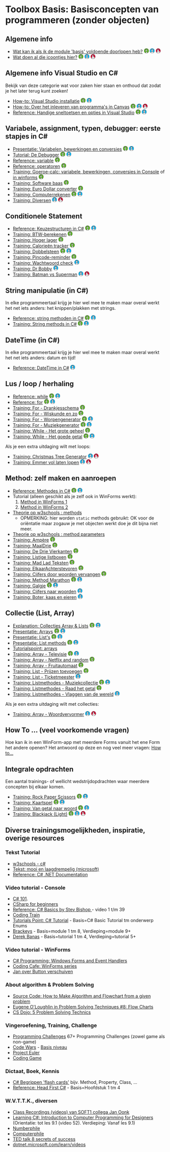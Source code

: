 # Toolbox Basis: Basisconcepten van programmeren (zonder objecten)

## Algemene info
+ [Wat kan ik als ik de module 'basis' voldoende doorlopen heb?](resultaatformulier) ![Bas](../personas/figures/bas-xsmall.png) ![Inge](../personas/figures/inge-xsmall.png) ![Olaf](../personas/figures/olaf-xsmall.png)
+ [Wat doen al die icoontjes hier?](../personas/intro) ![Bas](../personas/figures/bas-xsmall.png) ![Inge](../personas/figures/inge-xsmall.png) ![Olaf](../personas/figures/olaf-xsmall.png)


## Algemene info Visual Studio en C#

Bekijk van deze categorie wat voor zaken hier staan en onthoud dat zodat je het later terug kunt zoeken!

+ [How-to: Visual Studio installatie](../process/infoVisualStudioInstallatie) ![Bas](../personas/figures/bas-xsmall.png) ![Inge](../personas/figures/inge-xsmall.png)
+ [How-to: Over het inleveren van programma's in Canvas](../process/infoInleverenProgrammas) ![Bas](../personas/figures/bas-xsmall.png) ![Inge](../personas/figures/inge-xsmall.png) ![Olaf](../personas/figures/olaf-xsmall.png)
+ [Reference: Handige sneltoetsen en opties in Visual Studio](../process/knowVisualStudioShortCutKeys) ![Bas](../personas/figures/bas-xsmall.png) ![Inge](../personas/figures/inge-xsmall.png)



## Variabele, assignment, typen, debugger: eerste stapjes in C#

+ [Presentatie: Variabelen, bewerkingen en conversies](var/Variabelen-bewerkingen-conversies.pptx) ![Bas](../personas/figures/bas-xsmall.png) ![Inge](../personas/figures/inge-xsmall.png)
+ [Tutorial: De Debugger](debugger/Debugger) ![Bas](../personas/figures/bas-xsmall.png) ![Inge](../personas/figures/inge-xsmall.png)
+ [Reference: variable](var/naslag_Variable) ![Bas](../personas/figures/bas-xsmall.png)
+ [Reference: operatoren](var/naslag_Operatoren) ![Bas](../personas/figures/bas-xsmall.png)
+ [Training: Goeroe-calc: variabele, bewerkingen, conversies in Console](var/training_GoeroeCalc) 
  of [in winforms](var/training_GoeroeCalc_winforms) ![Bas](../personas/figures/bas-xsmall.png)
+ [Training: Software baas](var/training_softwareBaas) ![Bas](../personas/figures/bas-xsmall.png)
+ [Training: Euro Dollar converter](var/training_Euro-Dollar-Converter)   ![Bas](../personas/figures/bas-xsmall.png)
+ [Training: Computerrekenen](var/training_ComputerRekenen) ![Bas](../personas/figures/bas-xsmall.png) ![Inge](../personas/figures/inge-xsmall.png)
+ [Training: Diversen](var/training_Extra-opgaven-variabelen) ![Inge](../personas/figures/inge-xsmall.png) ![Olaf](../personas/figures/olaf-xsmall.png)

## Conditionele Statement

+ [Reference: Keuzestructuren in C#](conditioneel/naslag_Keuzestructuren) ![Bas](../personas/figures/bas-xsmall.png) ![Inge](../personas/figures/inge-xsmall.png)
+ [Training: BTW-berekenen](conditioneel/BTW-berekenen) ![Bas](../personas/figures/bas-xsmall.png)
+ [Training: Hoger lager](conditioneel/Hoger-lager) ![Bas](../personas/figures/bas-xsmall.png)
+ [Training: Calorieën tracker](conditioneel/Calorieen-tracker) ![Bas](../personas/figures/bas-xsmall.png)
+ [Training: Dobbelsteen](conditioneel/Dobbelsteen) ![Bas](../personas/figures/bas-xsmall.png) ![Inge](../personas/figures/inge-xsmall.png)
+ [Training: Pincode-reminder](conditioneel/Pincode-reminder) ![Bas](../personas/figures/bas-xsmall.png)
+ [Training: Wachtwoord check](conditioneel/Wachtwoord-check) ![Inge](../personas/figures/inge-xsmall.png)
+ [Training: Dr Bobby](conditioneel/Dr-Bobby) ![Inge](../personas/figures/inge-xsmall.png)
+ [Training: Batman vs Superman](conditioneel/Batman-vs-Superman) ![Inge](../personas/figures/inge-xsmall.png) ![Olaf](../personas/figures/olaf-xsmall.png) 


## String manipulatie (in C#)

In elke programmeertaal krijg je hier wel mee te maken maar overal werkt het net iets anders: het knippen/plakken met strings.

+ [Reference: string methoden in C#](string_methoden/naslag_StringMethods) ![Bas](../personas/figures/bas-xsmall.png) ![Inge](../personas/figures/inge-xsmall.png)
+ [Training: String methods in C#](string_methoden/naslag_StringMethods) ![Bas](../personas/figures/bas-xsmall.png) ![Inge](../personas/figures/inge-xsmall.png)

## DateTime (in C#)
In elke programmeertaal krijg je hier wel mee te maken maar overal werkt het net iets anders: datum en tijd!
+ [Reference: DateTime in C#](datetime/naslag_datetime) ![Inge](../personas/figures/inge-xsmall.png)

## Lus / loop / herhaling

+ [Reference: while](lussen/naslag_While) ![Bas](../personas/figures/bas-xsmall.png) ![Inge](../personas/figures/inge-xsmall.png)
+ [Reference: for](lussen/naslag_For) ![Bas](../personas/figures/bas-xsmall.png) ![Inge](../personas/figures/inge-xsmall.png)
+ [Training: For - Drankjesschema](lussen/training_Drankjesschema) ![Bas](../personas/figures/bas-xsmall.png)
+ [Training: For - Wiskunde en zo](lussen/training_Wiskunde-en-zo) ![Bas](../personas/figures/bas-xsmall.png)
+ [Training: For - Worpengenerator](lussen/training_Worpengenerator) ![Bas](../personas/figures/bas-xsmall.png) ![Inge](../personas/figures/inge-xsmall.png)
+ [Training: For - Muziekgenerator](lussen/training_Muziekgenerator) ![Bas](../personas/figures/bas-xsmall.png) ![Inge](../personas/figures/inge-xsmall.png)
+ [Training: While - Het grote geheel](lussen/training_HetGroteGeheel) ![Bas](../personas/figures/bas-xsmall.png)
+ [Training: While - Het goede getal](lussen/training_Het-goede-getal) ![Bas](../personas/figures/bas-xsmall.png) ![Inge](../personas/figures/inge-xsmall.png)

Als je een extra uitdaging wilt met loops:
+ [Training: Christmas Tree Generator](lussen/training_Christmas-tree-generator) ![Inge](../personas/figures/inge-xsmall.png) ![Olaf](../personas/figures/olaf-xsmall.png)
+ [Training: Emmer vol laten lopen](lussen/training_Emmer-vol-laten-lopen) ![Inge](../personas/figures/inge-xsmall.png) ![Olaf](../personas/figures/olaf-xsmall.png)

## Method: zelf maken en aanroepen

+ [Reference: Methodes in C#](methoden/naslag_methods) ![Bas](../personas/figures/bas-xsmall.png) ![Inge](../personas/figures/inge-xsmall.png)
+ Tutorial (alleen geschikt als je zelf ook in WinForms werkt):
  1. [Method in WinForms 1](https://youtu.be/SRwDqyyZFXY?list=PL0EE421AE8BCEBA4A)
  2. [Method in WinForms 2](https://youtu.be/ND8aXadDbyg?list=PL0EE421AE8BCEBA4A)
 + [Theorie op w3schools : methods](https://www.w3schools.com/cs/cs_methods.asp)
	+ OPMERKING: hier worden `static` methods gebruikt: OK voor de oriëntatie maar zogauw je met objecten werkt doe je dit bijna niet meer.
+ [Theorie op w3schools : method parameters](https://www.w3schools.com/cs/cs_method_parameters.asp)
+ [Training: Ampère](methoden/training_MethodAmpere) ![Bas](../personas/figures/bas-xsmall.png)
+ [Training: MaalDrie](methoden/training_MethodMaaldrie) ![Bas](../personas/figures/bas-xsmall.png)
+ [Training: De Drie Vierkanten](methoden/training_MethodDrieVierkanten) ![Bas](../personas/figures/bas-xsmall.png)
+ [Training: Listige listboxen](methoden/training_Listige-listboxen) ![Bas](../personas/figures/bas-xsmall.png)
+ [Training: Mad Lad Teksten](methoden/training_Madlad-teksten) ![Bas](../personas/figures/bas-xsmall.png)
+ [Training: ElkaarAchterstevoren](methoden/training_methodElkaarAchterstevoren) ![Bas](../personas/figures/bas-xsmall.png)
+ [Training: Cijfers door woorden vervangen](methoden/Cijfers-door-woorden-vervangen) ![Bas](../personas/figures/bas-xsmall.png)
+ [Training: Method Marathon](methoden/training_methodmarathon) ![Bas](../personas/figures/bas-xsmall.png) ![Inge](../personas/figures/inge-xsmall.png) 
+ [Training: Galgje](methoden/galgje) ![Bas](../personas/figures/bas-xsmall.png) ![Inge](../personas/figures/inge-xsmall.png)
+ [Training: Cijfers naar woorden](methoden/training_MethodCijfersNaarWoorden) ![Inge](../personas/figures/inge-xsmall.png)
+ [Training: Boter, kaas en eieren](methoden/training_BoterKaasEnEieren) ![Inge](../personas/figures/inge-xsmall.png)

## Collectie (List, Array)

+ [Explanation: Collecties Array & Lists](../legacy/Explanation-Array-Lists) ![Bas](../personas/figures/bas-xsmall.png) ![Inge](../personas/figures/inge-xsmall.png)
+ [Presentatie: Arrays](https://stasemsoft.github.io/softwarematerial/docs/basic/collecties/theorie_FUN12_Arrays.pptx) ![Bas](../personas/figures/bas-xsmall.png) ![Inge](../personas/figures/inge-xsmall.png)
+ [Presentatie: List's](https://stasemsoft.github.io/softwarematerial/docs/basic/collecties/theorie_FUN12_Lists.pptx) ![Bas](../personas/figures/bas-xsmall.png) ![Inge](../personas/figures/inge-xsmall.png)
+ [Presentatie: List methods](https://stasemsoft.github.io/softwarematerial/docs/basic/collecties/theorie_FUN12_ListMethodes.pptx) ![Bas](../personas/figures/bas-xsmall.png) ![Inge](../personas/figures/inge-xsmall.png)
+ [Tutorialspoint: arrays](http://www.tutorialspoint.com/csharp/csharp_arrays.htm)
+ [Training: Array - Televisie](collecties/Televisie) ![Bas](../personas/figures/bas-xsmall.png) ![Inge](../personas/figures/inge-xsmall.png)
+ [Training: Array - Netflix and random](collecties/Netflix-and-random) ![Bas](../personas/figures/bas-xsmall.png)
+ [Training: Array - Fruitautomaat](collecties/Fruitautomaat) ![Bas](../personas/figures/bas-xsmall.png)
+ [Training: List - Prijzen toevoegen](collecties/Prijzen-toevoegen) ![Bas](../personas/figures/bas-xsmall.png)
+ [Training: List - Ticketmeester](collecties/Ticketmeester) ![Inge](../personas/figures/inge-xsmall.png)
+ [Training: Listmethodes - Muziekcollectie](collecties/Muziekcollectie) ![Bas](../personas/figures/bas-xsmall.png) ![Inge](../personas/figures/inge-xsmall.png)
+ [Training: Listmethodes - Raad het getal](collecties/RaadHetGetal) ![Bas](../personas/figures/bas-xsmall.png)
+ [Training: Listmethodes - Vlaggen van de wereld](collecties/VlaggenVanDeWereld) ![Inge](../personas/figures/inge-xsmall.png)

Als je een extra uitdaging wilt met collecties:
+ [Training: Array - Woordvervormer](collecties/Woordvervormer) ![Inge](../personas/figures/inge-xsmall.png) ![Olaf](../personas/figures/olaf-xsmall.png)


## How To ...  (veel voorkomende vragen)

Hoe kan ik in een WinForm-app met meerdere Forms vanuit het ene Form het andere openen?
Het antwoord op deze en nog veel meer vragen:
[How to...](howto)


## Integrale opdrachten

Een aantal trainings- of wellicht wedstrijdopdrachten waar meerdere concepten bij elkaar komen.

+ [Training: Rock Paper Scissors](integraal/rockpaperscissors) ![Bas](../personas/figures/bas-xsmall.png) ![Inge](../personas/figures/inge-xsmall.png)
+ [Training: Kaartspel](integraal/kaartspel) ![Bas](../personas/figures/bas-xsmall.png) ![Inge](../personas/figures/inge-xsmall.png)
+ [Training: Van getal naar woord](integraal/getalwoord) ![Bas](../personas/figures/bas-xsmall.png) ![Inge](../personas/figures/inge-xsmall.png)
+ [Training: Blackjack (Light)](integraal/blackjack) ![Bas](../personas/figures/bas-xsmall.png) ![Inge](../personas/figures/inge-xsmall.png) ![Olaf](../personas/figures/olaf-xsmall.png) 


## Diverse trainingsmogelijkheden, inspiratie, overige resources

### Tekst Tutorial
+ [w3schools - c#](https://www.w3schools.com/cs/default.asp)
+ [Tekst: mooi en laagdrempelig (microsoft)](https://docs.microsoft.com/en-us/learn/paths/csharp-first-steps/?WT.mc_id=-blog-scottha)
+ [Reference: C# .NET Documentation](https://docs.microsoft.com/en-us/dotnet/#pivot=docs&panel=getstarted)  

### Video tutorial - Console
+ [C# 101](https://www.youtube.com/playlist?list=PLdo4fOcmZ0oVxKLQCHpiUWun7vlJJvUiN).
+ [CSharp for beginners](https://channel9.msdn.com/Series/CSharp-Fundamentals-for-Absolute-Beginners/)
+ [Reference: C# Basics by Stev Bishop ](https://www.youtube.com/playlist?list=PLYMOUCVo86jGzNXPgyKB-B1IvE1LoXKi6) - video 1 t/m 39  
+ [Coding Train](https://www.youtube.com/channel/UCvjgXvBlbQiydffZU7m1_aw)  
+ [Tutorials Point: C# Tutorial](https://www.tutorialspoint.com/csharp/) - Basis=C# Basic Tutorial tm onderwerp Enums  
+ [Brackeys](https://www.youtube.com/playlist?list=PLPV2KyIb3jR6ZkG8gZwJYSjnXxmfPAl51) - Basis=module 1 tm 8, Verdieping=module 9+  
+ [Derek Banas](https://www.youtube.com/watch?v=0p0JLFZj2C8&list=PLGLfVvz_LVvRX6xK1oi0reKci6ignjdSa) - Basis=tutorial 1 tm 4, Verdieping=tutorial 5+  

### Video tutorial - WinForms
+ [C# Programming: Windows Forms and Event Handlers](https://www.youtube.com/watch?v=W6vJ_c9Mt6A)
+ [Coding Cafe: WinForms series](https://www.youtube.com/watch?v=8ARnYQgShY8&list=PLxefhmF0pcPlDKe7smJMoHPNS1tJQ7w7q)
+ [Jan over Button verschuiven](https://i872272core.venus.fhict.nl/S1-SOFT%20Recordings/Week%201%20-%20Button%20verschuiven.mp4)


### About algorithm & Problem Solving
+ [Source Code: How to Make Algorithm and Flowchart from a given problem](https://www.youtube.com/watch?v=NdS8J9lHWgE)
+ [Eugene O'Loughlin in Problem Solving Techniques #8: Flow Charts](https://www.youtube.com/watch?v=hN9xemJYwos&list=PL9F789252CC28FB3A&index=8)
+ [CS Dojo: 5 Problem Solving Technics](https://www.youtube.com/channel/UCxX9wt5FWQUAAz4UrysqK9A)  

### Vingeroefening, Training, Challenge
+ [Programming Challenges](https://git.fhict.nl/I872272/ProgrammingChallenges) 67+ Programming Challenges (zowel game als non-game)
+ [Code Wars](https://www.codewars.com/) - [Basis niveau](https://www.codewars.com/kata/search/csharp?q=&r%5B%5D=-8&tags=Fundamentals&beta=false)  
+ [Project Euler](https://projecteuler.net/)
+ [Coding Game](https://www.codingame.com/)  

### Dictaat, Boek, Kennis
+ [C# Begrippen 'flash cards'](https://quizlet.com/18210232/c-sharp-terminology-flash-cards/) bijv. Method, Property, Class, ...
+ [Reference: Head First C#](https://www.oreilly.com/library/view/head-first-c/9781449358846/) - Basis=Hoofdstuk 1 tm 4

### W.V.T.T.K., diversen
+ [Class Recordings (videos) van SOFT1 collega Jan Oonk](https://i872272core.venus.fhict.nl/S1-SOFT%20Recordings/index.html)
+ [Learning C#: Introduction to Computer Programming for Designers](https://youtube.com/playlist?list=PLx3k0RGeXZ_yfAFk4GT3gWdFhwCsODUNb) (Orientatie: tot les 9.1 (video 52). Verdieping: Vanaf les 9.1)
+ [Numberphile](https://www.youtube.com/channel/UCoxcjq-8xIDTYp3uz647V5A)  
+ [Computerphile](https://www.youtube.com/user/Computerphile)
+ [TED talk 8 secrets of success](https://www.ted.com/talks/richard_st_john_s_8_secrets_of_success?language=nl)  
+ [dotnet.microsoft.com/learn/videos](https://dotnet.microsoft.com/learn/videos)
